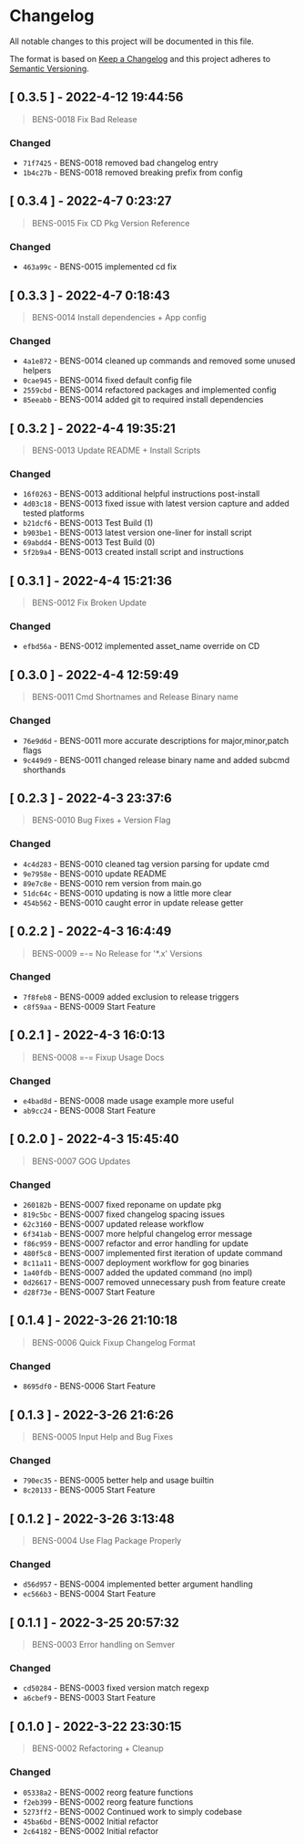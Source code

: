 
# Changelog
All notable changes to this project will be documented in this file.

The format is based on [Keep a Changelog](https://keepachangelog.com/en/1.0.0/)
and this project adheres to [Semantic Versioning](https://semver.org/spec/v2.0.0.html).




## [ 0.3.5 ] - 2022-4-12 19:44:56

> BENS-0018 Fix Bad Release

### Changed

- `71f7425` - BENS-0018 removed bad changelog entry
- `1b4c27b` - BENS-0018 removed breaking prefix from config



## [ 0.3.4 ] - 2022-4-7 0:23:27

> BENS-0015 Fix CD Pkg Version Reference

### Changed

- `463a99c` - BENS-0015 implemented cd fix



## [ 0.3.3 ] - 2022-4-7 0:18:43

> BENS-0014 Install dependencies + App config

### Changed

- `4a1e872` - BENS-0014 cleaned up commands and removed some unused helpers
- `0cae945` - BENS-0014 fixed default config file
- `2559cbd` - BENS-0014 refactored packages and implemented config
- `85eeabb` - BENS-0014 added git to required install dependencies



## [ 0.3.2 ] - 2022-4-4 19:35:21

> BENS-0013 Update README + Install Scripts

### Changed

- `16f0263` - BENS-0013 additional helpful instructions post-install
- `4d03c18` - BENS-0013 fixed issue with latest version capture and added tested platforms
- `b21dcf6` - BENS-0013 Test Build (1)
- `b903be1` - BENS-0013 latest version one-liner for install script
- `69abdd4` - BENS-0013 Test Build (0)
- `5f2b9a4` - BENS-0013 created install script and instructions



## [ 0.3.1 ] - 2022-4-4 15:21:36

> BENS-0012 Fix Broken Update

### Changed

- `efbd56a` - BENS-0012 implemented asset_name override on CD



## [ 0.3.0 ] - 2022-4-4 12:59:49

> BENS-0011 Cmd Shortnames and Release Binary name

### Changed

- `76e9d6d` - BENS-0011 more accurate descriptions for major,minor,patch flags
- `9c449d9` - BENS-0011 changed release binary name and added subcmd shorthands



## [ 0.2.3 ] - 2022-4-3 23:37:6

> BENS-0010 Bug Fixes + Version Flag

### Changed

- `4c4d283` - BENS-0010 cleaned tag version parsing for update cmd
- `9e7958e` - BENS-0010 update README
- `89e7c8e` - BENS-0010 rem version from main.go
- `51dc64c` - BENS-0010 updating is now a little more clear
- `454b562` - BENS-0010 caught error in update release getter



## [ 0.2.2 ] - 2022-4-3 16:4:49

> BENS-0009 =-= No Release for '*.x' Versions

### Changed

- `7f8feb8` - BENS-0009 added exclusion to release triggers
- `c8f59aa` - BENS-0009 Start Feature



## [ 0.2.1 ] - 2022-4-3 16:0:13

> BENS-0008 =-= Fixup Usage Docs

### Changed

- `e4bad8d` - BENS-0008 made usage example more useful
- `ab9cc24` - BENS-0008 Start Feature



## [ 0.2.0 ] - 2022-4-3 15:45:40

> BENS-0007 GOG Updates

### Changed

- `260182b` - BENS-0007 fixed reponame on update pkg
- `819c5bc` - BENS-0007 fixed changelog spacing issues
- `62c3160` - BENS-0007 updated release workflow
- `6f341ab` - BENS-0007 more helpful changelog error message
- `f86c959` - BENS-0007 refactor and error handling for update
- `480f5c8` - BENS-0007 implemented first iteration of update command
- `8c11a11` - BENS-0007 deployment workflow for gog binaries
- `1a40fdb` - BENS-0007 added the updated command (no impl)
- `0d26617` - BENS-0007 removed unnecessary push from feature create
- `d28f73e` - BENS-0007 Start Feature



## [ 0.1.4 ] - 2022-3-26 21:10:18

> BENS-0006 Quick Fixup Changelog Format

### Changed

- `8695df0` - BENS-0006 Start Feature



## [ 0.1.3 ] - 2022-3-26 21:6:26

> BENS-0005 Input Help and Bug Fixes

### Changed

- `790ec35` - BENS-0005 better help and usage builtin
- `8c20133` - BENS-0005 Start Feature



## [ 0.1.2 ] - 2022-3-26 3:13:48

> BENS-0004 Use Flag Package Properly

### Changed

- `d56d957` - BENS-0004 implemented better argument handling
- `ec566b3` - BENS-0004 Start Feature



## [ 0.1.1 ] - 2022-3-25 20:57:32

> BENS-0003 Error handling on Semver

### Changed

- `cd50284` - BENS-0003 fixed version match regexp
- `a6cbef9` - BENS-0003 Start Feature



## [ 0.1.0 ] - 2022-3-22 23:30:15

> BENS-0002 Refactoring + Cleanup

### Changed

- `05338a2` - BENS-0002 reorg feature functions
- `f2eb399` - BENS-0002 reorg feature functions
- `5273ff2` - BENS-0002 Continued work to simply codebase
- `45ba6bd` - BENS-0002 Initial refactor
- `2c64182` - BENS-0002 Initial refactor